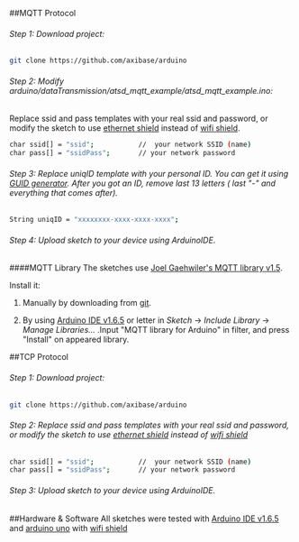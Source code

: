 ##MQTT Protocol

###### Step 1: Download project: 
```bash
git clone https://github.com/axibase/arduino
```

###### Step 2: Modify arduino/dataTransmission/atsd_mqtt_example/atsd_mqtt_example.ino:

Replace ssid and pass templates with your real ssid and password, or modify the sketch to use [ethernet shield](https://www.arduino.cc/en/Main/ArduinoEthernetShield) instead of [wifi shield](https://www.arduino.cc/en/Main/ArduinoWiFiShield).
```bash
char ssid[] = "ssid";           //  your network SSID (name)
char pass[] = "ssidPass";       // your network password
```

######  Step 3: Replace uniqID template with your personal ID. You can get it using [GUID generator](https://www.guidgenerator.com/online-guid-generator.aspx). After you got an ID, remove last 13 letters ( last "-" and everything that comes after).

```bash
String uniqID = "xxxxxxxx-xxxx-xxxx-xxxx";
```

######  Step 4: Upload sketch to your device using ArduinoIDE.


####MQTT Library
The sketches use [Joel Gaehwiler's MQTT library v1.5](https://github.com/256dpi/arduino-mqtt/releases/tag/v1.5.0).

Install it:

1. Manually by downloading from [git](https://github.com/256dpi/arduino-mqtt).

2. By using [Arduino IDE v1.6.5](https://www.arduino.cc/en/Main/Software) or letter in *Sketch* -> *Include Library* -> *Manage Libraries...* .Input "MQTT library for Arduino" in filter, and press "Install" on appeared library. 


##TCP Protocol

######  Step 1: Download project: 
```bash
git clone https://github.com/axibase/arduino
```

######  Step 2: Replace ssid and pass templates with your real ssid and password, or modify the sketch to use [ethernet shield](https://www.arduino.cc/en/Main/ArduinoEthernetShield) instead of [wifi shield](https://www.arduino.cc/en/Main/ArduinoWiFiShield)
```bash
char ssid[] = "ssid";           //  your network SSID (name)
char pass[] = "ssidPass";       // your network password
```

######  Step 3: Upload sketch to your device using ArduinoIDE.

##Hardware & Software
All sketches were tested with [Arduino IDE v1.6.5](https://www.arduino.cc/en/Main/Software) and [arduino uno](http://www.arduino.cc/en/Main/ArduinoBoardUno) with [wifi shield](https://www.arduino.cc/en/Main/ArduinoWiFiShield)





